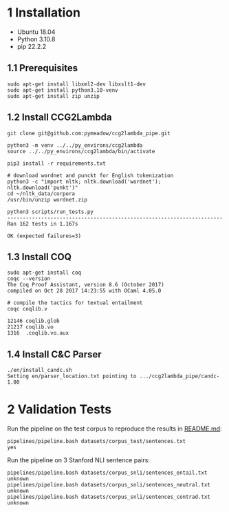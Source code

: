 # 1 Installation

* Ubuntu 18.04
* Python 3.10.8
* pip 22.2.2

## 1.1 Prerequisites

```
sudo apt-get install libxml2-dev libxslt1-dev
sudo apt-get install python3.10-venv
sudo apt-get install zip unzip
```

## 1.2 Install CCG2Lambda

```
git clone git@github.com:pymeadow/ccg2lambda_pipe.git

python3 -m venv ../../py_environs/ccg2lambda
source ../../py_environs/ccg2lambda/bin/activate

pip3 install -r requirements.txt

# download wordnet and punckt for English tokenization
python3 -c "import nltk; nltk.download('wordnet'); nltk.download('punkt')"
cd ~/nltk_data/corpora
/usr/bin/unzip wordnet.zip

python3 scripts/run_tests.py
----------------------------------------------------------------------
Ran 162 tests in 1.167s

OK (expected failures=3)
```

## 1.3 Install COQ

```
sudo apt-get install coq
coqc --version
The Coq Proof Assistant, version 8.6 (October 2017)
compiled on Oct 28 2017 14:23:55 with OCaml 4.05.0

# compile the tactics for textual entailment
coqc coqlib.v

12146 coqlib.glob
21217 coqlib.vo
1316  .coqlib.vo.aux
```

## 1.4 Install C&C Parser
```
./en/install_candc.sh
Setting en/parser_location.txt pointing to .../ccg2lambda_pipe/candc-1.00
```

# 2 Validation Tests

Run the pipeline on the test corpus to reproduce the results in [README.md](./README.md):

```
pipelines/pipeline.bash datasets/corpus_test/sentences.txt
yes
```

Run the pipeline on 3 Stanford NLI sentence pairs:

```
pipelines/pipeline.bash datasets/corpus_snli/sentences_entail.txt
unknown
pipelines/pipeline.bash datasets/corpus_snli/sentences_neutral.txt
unknown
pipelines/pipeline.bash datasets/corpus_snli/sentences_contrad.txt
unknown
```

